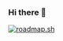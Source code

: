 ### Hi there 👋
[![roadmap.sh](https://api.roadmap.sh/v1-badge/tall/65991ff0ae22c12523304752?variant=dark)](https://roadmap.sh)

<!--
**IgorLytkin/IgorLytkin** is a ✨ _special_ ✨ repository because its `README.md` (this file) appears on your GitHub profile.

Here are some ideas to get you started:

- 🔭 I’m currently working on ...
- 🌱 I’m currently learning ...
- 👯 I’m looking to collaborate on ...
- 🤔 I’m looking for help with ...
- 💬 Ask me about ...
- 📫 How to reach me: ...
- 😄 Pronouns: ...
- ⚡ Fun fact: ...
-->

